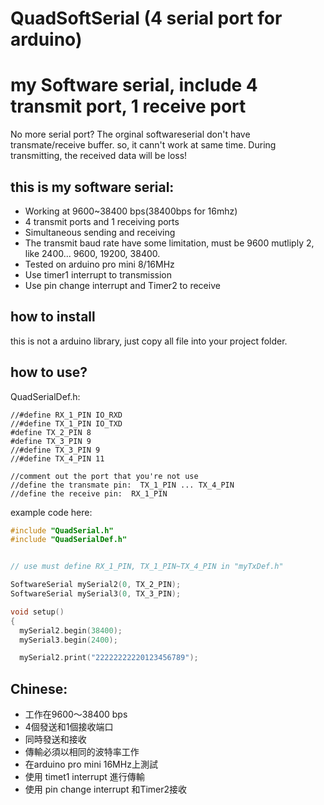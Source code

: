 # QuadSoftSerial (4 serial port for arduino)

# my Software serial, include 4 transmit port, 1 receive port

No more serial port? The orginal softwareserial don't have transmate/receive buffer. so, it cann't work at same time. During transmitting, the received data will be loss!


## this is my software serial: 

- Working at 9600~38400 bps(38400bps for 16mhz) 
- 4 transmit ports and 1 receiving ports 
- Simultaneous sending and receiving 
- The transmit baud rate have some limitation, must be 9600 mutliply 2, like 2400... 9600, 19200, 38400.
- Tested on arduino pro mini 8/16MHz 
- Use timer1 interrupt to transmission 
- Use pin change interrupt and Timer2 to receive

## how to install

this is not a arduino library, just copy all file into your project folder.


## how to use?

QuadSerialDef.h:

    //#define RX_1_PIN IO_RXD
    //#define TX_1_PIN IO_TXD
    #define TX_2_PIN 8
    #define TX_3_PIN 9
    //#define TX_3_PIN 9
    //#define TX_4_PIN 11
    
    //comment out the port that you're not use
    //define the transmate pin:  TX_1_PIN ... TX_4_PIN
    //define the receive pin:  RX_1_PIN    

example code here:

```cpp
#include "QuadSerial.h"
#include "QuadSerialDef.h"


// use must define RX_1_PIN, TX_1_PIN~TX_4_PIN in "myTxDef.h"

SoftwareSerial mySerial2(0, TX_2_PIN);
SoftwareSerial mySerial3(0, TX_3_PIN);

void setup()
{
  mySerial2.begin(38400);
  mySerial3.begin(2400);

  mySerial2.print("22222222220123456789");

```

## Chinese:

- 工作在9600〜38400 bps
- 4個發送和1個接收端口
- 同時發送和接收
- 傳輸必須以相同的波特率工作
- 在arduino pro mini 16MHz上測試
- 使用 timet1 interrupt 進行傳輸
- 使用 pin change interrupt 和Timer2接收
